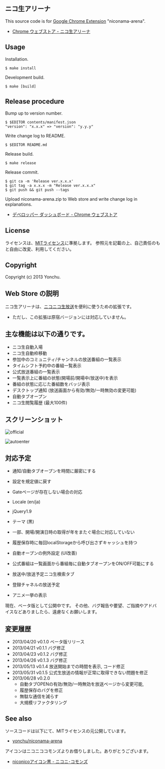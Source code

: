 ニコ生アリーナ
--------------------

This source code is for [Google Chrome Extension](http://code.google.com/chrome/extensions/index.html) "niconama-arena".

- [Chrome ウェブストア - ニコ生アリーナ](https://chrome.google.com/webstore/detail/%E3%83%8B%E3%82%B3%E7%94%9F%E3%82%A2%E3%83%AA%E3%83%BC%E3%83%8A/lkkpfmnibpgpmhbkjgldlmonaphmoobl)

## Usage

Installation.

```console
$ make install
```

Development build.

```console
$ make [build]
```

## Release procedure

Bump up to version number.

```console
$ $EDITOR contents/manifest.json
"version": "x.x.x" => "version": "y.y.y"
```

Write change log to README.

```console
$ $EDITOR README.md
```

Release build.

```console
$ make release
```

Release commit.

```
$ git ca -m 'Release ver.x.x.x'
$ git tag -a x.x.x -m "Release ver.x.x.x"
$ git push && git push --tags
```

Upload niconama-arena.zip to Web store and write change log in explanations.

- [デベロッパー ダッシュボード - Chrome ウェブストア](https://chrome.google.com/webstore/developer/dashboard)


## License

ライセンスは、[MITライセンス](http://www.opensource.org/licenses/mit-license.php)に準拠します。
参照元を記載の上、自己責任のもと自由に改変、利用してください。


## Copyright

Copyright (c) 2013 Yonchu.


Web Store の説明
--------------------

ニコ生アリーナは、[ニコニコ生放送](http://live.nicovideo.jp/)を便利に使うための拡張です。

* ただし、この拡張は原宿バージョンには対応していません。


## 主な機能は以下の通りです。

- ニコ生自動入場
- ニコ生自動枠移動
- 参加中のコミュニティ/チャンネルの放送番組の一覧表示
- タイムシフト予約中の番組一覧表示
- 公式放送番組の一覧表示
- 一覧表示上に番組の状態(開場前/開場中/放送中)を表示
- 番組の状態に応じた番組数をバッジ表示
- デスクトップ通知 (放送画面から有効/無効/一時無効の変更可能)
- 自動タブオープン
- ニコ生閲覧履歴 (最大100件)


## スクリーンショット

![official](https://raw.github.com/yonchu/niconama-arena/master/img/official.png)

![autoenter](https://raw.github.com/yonchu/niconama-arena/master/img/auto_enter.png)


## 対応予定

- 通知/自動タブオープンを時間に厳密にする
- 設定を規定値に戻す
- Gateページが存在しない場合の対応
- Locale (en/ja)
- jQuery1.9
- テーマ (黒)
- 一部、開場/開演日時の取得が年をまたぐ場合に対応していない
- 履歴保存時に毎回localStorageから呼び出さずキャッシュを持つ

- 自動オープンの例外設定 (UI改善)
- 公式番組は一覧画面から番組毎に自動タブオープンをON/OFF可能にする
- 放送中/放送予定ニコ生検索タブ
- 登録チャネルの放送予定
- アニメ一挙の表示

現在、ベータ版として公開中です。
その他、バグ報告や要望、ご指摘やアドバイスなどありましたら、遠慮なくお願いします。


## 変更履歴

- 2013/04/20 v0.1.0 ベータ版リリース
- 2013/04/21 v0.1.1 バグ修正
- 2013/04/23 v0.1.2 バグ修正
- 2013/04/26 v0.1.3 バグ修正
- 2013/05/13 v0.1.4 放送開始までの時間を表示, コード修正
- 2013/05/31 v0.1.5 公式生放送の情報が正常に取得できない問題を修正
- 2013/06/28 v0.2.0
    - 自動タブOPENの有効/無効/一時無効を放送ページから変更可能,
    - 履歴保存のバグを修正
    - 無駄な通信を減らす
    - 大規模リファクタリング


## See also

ソースコードは以下にて、MITライセンスの元公開しています。

- [yonchu/niconama-arena](https://github.com/yonchu/niconama-arena)

アイコンはニコニココモンズよりお借りしました。ありがとうございます。

- [niconicoアイコン黒 - ニコニ･コモンズ](http://commons.nicovideo.jp/material/nc58317)
